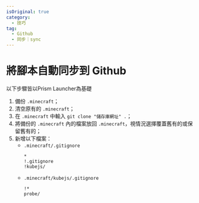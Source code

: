 ```yaml
---
isOriginal: true
category:
  - 技巧
tag:
  - Github
  - 同步｜sync
---
```


# 將腳本自動同步到 Github

以下步驟皆以Prism Launcher為基礎

1. 備份 `.minecraft`；
2. 清空原有的 `.minecraft`；
3. 在 `.minecraft` 中輸入 `git clone "儲存庫網址" .`；
4. 將備份的 `.minecraft` 內的檔案放回 `.minecraft`，視情況選擇覆蓋舊有的或保留舊有的；
5. 新增以下檔案：
    - `.minecraft/.gitignore`
      ```
      *
      !.gitignore
      !kubejs/      
      ```
    - `.minecraft/kubejs/.gitignore`
      ```
      !*
      probe/
      ```